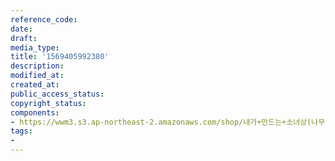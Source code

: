 ```yaml
---
reference_code: 
date: 
draft: 
media_type: 
title: '1569405992380'
description: 
modified_at: 
created_at: 
public_access_status: 
copyright_status: 
components:
- https://wwm3.s3.ap-northeast-2.amazonaws.com/shop/내가+만드는+소녀상(나무)/나무소녀상/소녀상/1569405992380.jpg
tags:
- 
---
```

